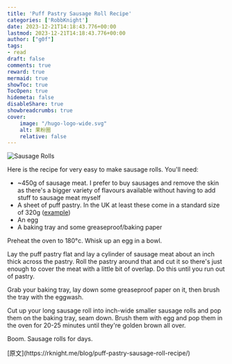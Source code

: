 ```yaml
---
title: 'Puff Pastry Sausage Roll Recipe'
categories: ['RobbKnight']
date: 2023-12-21T14:18:43.776+00:00
lastmod: 2023-12-21T14:18:43.776+00:00
author: ["g0f"]
tags:
- read
draft: false 
comments: true
reward: true 
mermaid: true 
showToc: true 
TocOpen: true 
hidemeta: false 
disableShare: true 
showbreadcrumbs: true 
cover:
    image: "/hugo-logo-wide.svg"
    alt: 果粉圈
    relative: false
---
```


<div>

<p><img alt="Sausage Rolls" src="https://rknightuk.s3.amazonaws.com/site/sausage-rolls.jpg"/></p>
<p>Here is the recipe for very easy to make sausage rolls. You'll need:</p>
<ul>
<li>~450g of sausage meat. I prefer to buy sausages and remove the skin as there's a bigger variety of flavours available without having to add stuff to sausage meat myself</li>
<li>A sheet of puff pastry. In the UK at least these come in a standard size of 320g (<a href="https://groceries.asda.com/product/pastry-dough/jus-rol-puff-pastry-ready-rolled-sheet/910000468752">example</a>)</li>
<li>An egg</li>
<li>A baking tray and some greaseproof/baking paper</li>
</ul>
<p>Preheat the oven to 180°c. Whisk up an egg in a bowl.</p>
<p>Lay the puff pastry flat and lay a cylinder of sausage meat about an inch thick across the pastry. Roll the pastry around that and cut it so there's just enough to cover the meat with a little bit of overlap. Do this until you run out of pastry.</p>
<p>Grab your baking tray, lay down some greaseproof paper on it, then brush the tray with the eggwash.</p>
<p>Cut up your long sausage roll into inch-wide smaller sausage rolls and pop them on the baking tray, seam down. Brush them with egg and pop them in the oven for 20-25 minutes until they're golden brown all over.</p>
<p>Boom. Sausage rolls for days.</p>

</div>

<div>
[原文](https://rknight.me/blog/puff-pastry-sausage-roll-recipe/)
</div>

